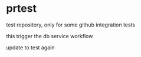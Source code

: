 # prtest
test repository, only for some github integration tests

this trigger the db service workflow

update to test again
